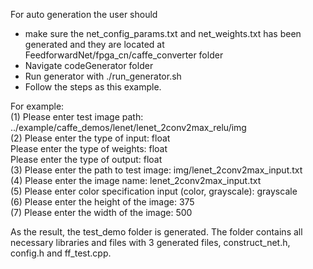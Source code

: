 For auto generation the user should  
 -  make sure the net_config_params.txt and net_weights.txt has been generated and they are located at FeedforwardNet/fpga_cn/caffe_converter folder  
 -  Navigate codeGenerator folder    
 -  Run generator with ./run_generator.sh    
 - Follow the steps as this example.      
  
For example:   
             (1)   Please enter test image path:    
                 ../example/caffe_demos/lenet/lenet_2conv2max_relu/img   
             (2)   Please enter the type of input: float   
                   Please enter the type of weights: float   
                   Please enter the type of output: float   
             (3) Please enter the path to test image: img/lenet_2conv2max_input.txt     
             (4) Please enter the image name: lenet_2conv2max_input.txt   
             (5) Please enter color specification input (color, grayscale): grayscale    
             (6) Please enter the height of the image: 375     
             (7) Please enter the width of the image: 500     
           
As the result, the test_demo folder is generated. The folder contains all necessary libraries and files
with 3 generated files, construct_net.h, config.h and ff_test.cpp.  
